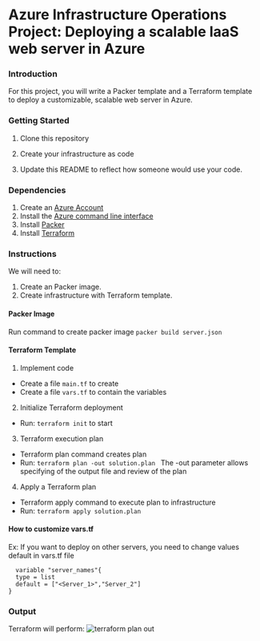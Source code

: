 # Azure Infrastructure Operations Project: Deploying a scalable IaaS web server in Azure

### Introduction
For this project, you will write a Packer template and a Terraform template to deploy a customizable, scalable web server in Azure.

### Getting Started
1. Clone this repository

2. Create your infrastructure as code

3. Update this README to reflect how someone would use your code.

### Dependencies
1. Create an [Azure Account](https://portal.azure.com) 
2. Install the [Azure command line interface](https://docs.microsoft.com/en-us/cli/azure/install-azure-cli?view=azure-cli-latest)
3. Install [Packer](https://www.packer.io/downloads)
4. Install [Terraform](https://www.terraform.io/downloads.html)

### Instructions
We will need to:
1. Create an Packer image.
2. Create infrastructure with Terraform template.

#### Packer Image
Run command to create packer image
``` packer build server.json ```
#### Terraform Template
1. Implement code
  - Create a file ```main.tf``` to create
  - Create a file ```vars.tf``` to contain the variables
2. Initialize Terraform deployment
  - Run: ``` terraform init ``` to start
3. Terraform execution plan
  - Terraform plan command creates plan
  - Run: ```terraform plan -out solution.plan ```
  The -out parameter allows specifying of the output file and review of the plan
4. Apply a Terraform plan
  - Terraform apply command to execute plan to infrastructure
  - Run: ```terraform apply solution.plan```
#### How to customize vars.tf
Ex: If you want to deploy on other servers, you need to change values default in vars.tf file
```
  variable "server_names"{
  type = list
  default = ["<Server_1>","Server_2"]
}
```
### Output
Terraform will perform:
![terraform plan out](./Image/terraform_plan_out.png)

